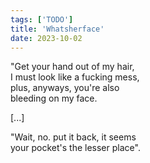 ```yaml
---
tags: ['TODO']
title: 'Whatsherface'
date: 2023-10-02
---
```


"Get your hand out of my hair,  
I must look like a fucking mess,  
plus, anyways, you're also  
bleeding on my face.

[...]

"Wait, no. put it back, it seems  
your pocket's the lesser place".
